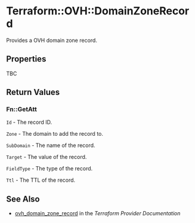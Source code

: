 # Terraform::OVH::DomainZoneRecord

Provides a OVH domain zone record.

## Properties

TBC

## Return Values

### Fn::GetAtt

`Id` - The record ID.

`Zone` - The domain to add the record to.

`SubDomain` - The name of the record.

`Target` - The value of the record.

`FieldType` - The type of the record.

`Ttl` - The TTL of the record.

## See Also

* [ovh_domain_zone_record](https://www.terraform.io/docs/providers/ovh/r/domain_zone_record.html) in the _Terraform Provider Documentation_